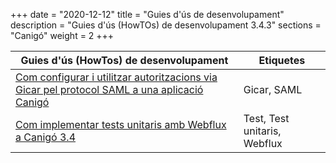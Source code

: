 +++
date        = "2020-12-12"
title       = "Guies d'ús de desenvolupament"
description = "Guies d'ús (HowTOs) de desenvolupament 3.4.3"
sections    = "Canigó"
weight        = 2
+++

| Guies d'ús (HowTos) de desenvolupament                                                                                                                                       | Etiquetes                            |
|-------------------------------------------------------------------------------------------------------------------------------------------------------------------------    |---------------------------------    |
| [Com configurar i utilitzar autoritzacions via Gicar pel protocol SAML a una aplicació Canigó](/howtos/2020-03-27-Howto-utilitzacio_autoritzacio_Gicar_SAML_Canigo/)      | Gicar, SAML                       |
| [Com implementar tests unitaris amb Webflux a Canigó 3.4](/howtos/2019-07-24-Howto-Test_unitaris_webflux_canigo_3_4/)                                                     | Test, Test unitaris, Webflux      |

